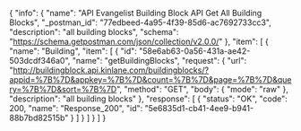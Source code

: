 {
  "info": {
    "name": "API Evangelist Building Block API Get All Building Blocks",
    "_postman_id": "77edbeed-4a95-4f39-85d6-ac7692733cc3",
    "description": "all building blocks",
    "schema": "https://schema.getpostman.com/json/collection/v2.0.0/"
  },
  "item": [
    {
      "name": "Building",
      "item": [
        {
          "id": "58e6ab63-0a56-431a-ae42-503dcdf346a0",
          "name": "getBuildingBlocks",
          "request": {
            "url": "http://buildingblock.api.kinlane.com/buildingblocks/?appid=%7B%7D&appkey=%7B%7D&count=%7B%7D&page=%7B%7D&query=%7B%7D&sort=%7B%7D",
            "method": "GET",
            "body": {
              "mode": "raw"
            },
            "description": "all building blocks"
          },
          "response": [
            {
              "status": "OK",
              "code": 200,
              "name": "Response_200",
              "id": "5e6835d1-cb41-4ee9-b941-88b7bd82515b"
            }
          ]
        }
      ]
    }
  ]
}